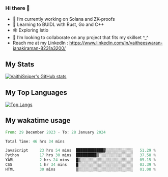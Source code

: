 ### Hi there 👋

- 🔭 I’m currently working on Solana and ZK-proofs
- 📖 Learning to BUIDL with Rust, Go and C++
- 🕸️ Exploring Istio
- 👯 I’m looking to collaborate on any project that fits my skillset ^_^
- Reach me at my LinkedIn : https://www.linkedin.com/in/vaitheeswaran-janakiraman-8231a3200/

## My Stats
[![VaithiSniper's GitHub stats](https://github-readme-stats.vercel.app/api?username=VaithiSniper&hide=stars&theme=radical)](https://github.com/anuraghazra/github-readme-stats)

## My Top Languages

[![Top Langs](https://github-readme-stats.vercel.app/api/top-langs/?username=VaithiSniper&layout=compact)](https://github.com/anuraghazra/github-readme-stats)

## My wakatime usage

<!--START_SECTION:waka-->

```rust
From: 29 December 2023 - To: 28 January 2024

Total Time: 46 hrs 34 mins

JavaScript     23 hrs 54 mins  ████████████▓░░░░░░░░░░░░   51.29 %
Python         17 hrs 30 mins  █████████▒░░░░░░░░░░░░░░░   37.58 %
YAML           2 hrs 24 mins   █▒░░░░░░░░░░░░░░░░░░░░░░░   05.15 %
CSS            1 hr 34 mins    █░░░░░░░░░░░░░░░░░░░░░░░░   03.39 %
HTML           30 mins         ▒░░░░░░░░░░░░░░░░░░░░░░░░   01.08 %
```

<!--END_SECTION:waka-->
